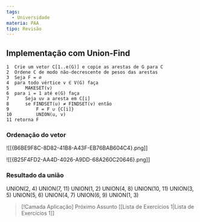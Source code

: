 ```yaml
---
tags:
  - Universidade
materia: PAA
tipo: Revisão
---
```

## Implementação com  Union-Find

``` Kruskal(G, w)
1  Crie um vetor C[1..e(G)] e copie as arestas de G para C
2  Ordene C de modo não-decrescente de pesos das arestas
3  Seja F = ∅
4  para todo vértice v ∈ V(G) faça
5      MAKESET(v)
6  para i = 1 até e(G) faça
7      Seja uv a aresta em C[i]
8      se FINDSET(u) ≠ FINDSET(v) então
9          F = F ∪ {C[i]}
10         UNION(u, v)
11 retorna F
```

### Ordenação do vetor

![[{B6BE9F8C-8D82-41B8-A43F-EB76BAB604C4}.png]]

![[{B25F4FD2-AA4D-4026-A9DD-68A260C20646}.png]]


### Resultado da união

UNION(2, 4)
UNION(7, 11)
UNION(1, 2)
UNION(4, 8)
UNION(10, 11)
UNION(3, 5)
UNION(5, 6)
UNION(4, 7)
UNION(6, 9)
UNION(1, 3)




> [!Camada Aplicação] Próximo Assunto 
> [[Lista de Exercı́cios 1|Lista de Exercı́cios 1]]